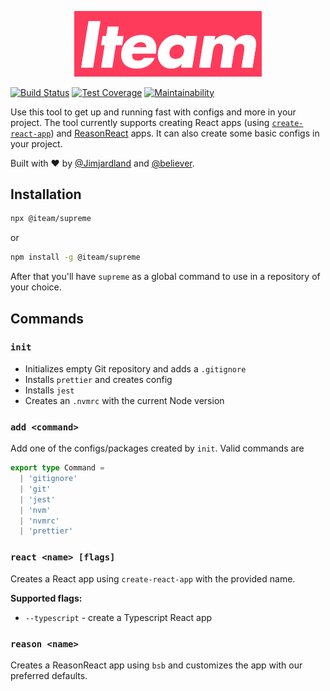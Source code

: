 <div align="center">
  <p>
    <img alt="Iteam Supreme" src="docs/iteam-supreme.png" width="300" />
  </p>
</div>

[![Build Status](https://travis-ci.com/Iteam1337/supreme.svg?branch=master)](https://travis-ci.com/Iteam1337/supreme) [![Test Coverage](https://api.codeclimate.com/v1/badges/f43b4db75e264464c6d1/test_coverage)](https://codeclimate.com/github/Iteam1337/supreme/test_coverage) [![Maintainability](https://api.codeclimate.com/v1/badges/f43b4db75e264464c6d1/maintainability)](https://codeclimate.com/github/Iteam1337/supreme/maintainability)

Use this tool to get up and running fast with configs and more in your project.
The tool currently supports creating React apps (using [`create-react-app`](https://facebook.github.io/create-react-app)) and [ReasonReact](https://reasonml.github.io/reason-react/) apps. It can also create some basic configs in your project.

Built with ❤️ by [@Jimjardland](https://github.com/Jimjardland) and [@believer](https://github.com/believer).

## Installation

```bash
npx @iteam/supreme
```

or

```bash
npm install -g @iteam/supreme
```

After that you'll have `supreme` as a global command to use in a repository of your choice.

## Commands

### `init`

- Initializes empty Git repository and adds a `.gitignore`
- Installs `prettier` and creates config
- Installs `jest`
- Creates an `.nvmrc` with the current Node version

### `add <command>`

Add one of the configs/packages created by `init`. Valid commands are

```typescript
export type Command =
  | 'gitignore'
  | 'git'
  | 'jest'
  | 'nvm'
  | 'nvmrc'
  | 'prettier'
```

### `react <name> [flags]`

Creates a React app using `create-react-app` with the provided name.

**Supported flags:**

- `--typescript` - create a Typescript React app

### `reason <name>`

Creates a ReasonReact app using `bsb` and customizes the app with our preferred
defaults.
